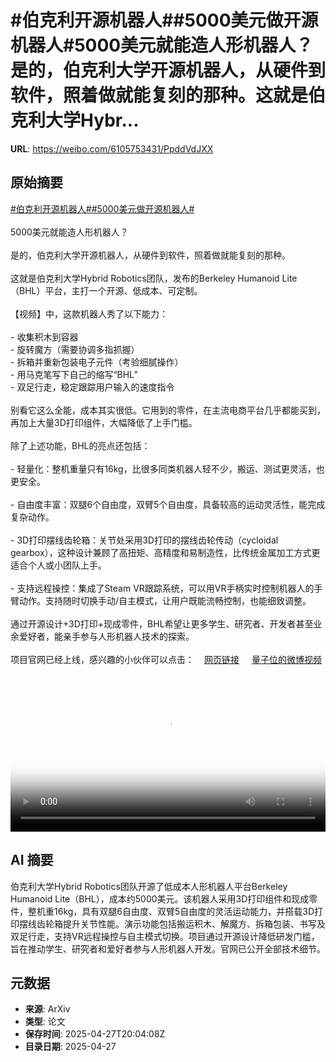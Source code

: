 # #伯克利开源机器人##5000美元做开源机器人#5000美元就能造人形机器人？是的，伯克利大学开源机器人，从硬件到软件，照着做就能复刻的那种。这就是伯克利大学Hybr...

**URL**: https://weibo.com/6105753431/PpddVdJXX

## 原始摘要

<a href="https://m.weibo.cn/search?containerid=231522type%3D1%26t%3D10%26q%3D%23%E4%BC%AF%E5%85%8B%E5%88%A9%E5%BC%80%E6%BA%90%E6%9C%BA%E5%99%A8%E4%BA%BA%23&amp;extparam=%23%E4%BC%AF%E5%85%8B%E5%88%A9%E5%BC%80%E6%BA%90%E6%9C%BA%E5%99%A8%E4%BA%BA%23" data-hide=""><span class="surl-text">#伯克利开源机器人#</span></a><a href="https://m.weibo.cn/search?containerid=231522type%3D1%26t%3D10%26q%3D%235000%E7%BE%8E%E5%85%83%E5%81%9A%E5%BC%80%E6%BA%90%E6%9C%BA%E5%99%A8%E4%BA%BA%23&amp;extparam=%235000%E7%BE%8E%E5%85%83%E5%81%9A%E5%BC%80%E6%BA%90%E6%9C%BA%E5%99%A8%E4%BA%BA%23" data-hide=""><span class="surl-text">#5000美元做开源机器人#</span></a><br><br>5000美元就能造人形机器人？<br><br>是的，伯克利大学开源机器人，从硬件到软件，照着做就能复刻的那种。<br><br>这就是伯克利大学Hybrid Robotics团队，发布的Berkeley Humanoid Lite（BHL）平台，主打一个开源、低成本、可定制。<br><br>【视频】中，这款机器人秀了以下能力：<br><br>- 收集积木到容器<br>- 旋转魔方（需要协调多指抓握）<br>- 拆箱并重新包装电子元件（考验细腻操作）<br>- 用马克笔写下自己的缩写“BHL”<br>- 双足行走，稳定跟踪用户输入的速度指令<br><br>别看它这么全能，成本其实很低。它用到的零件，在主流电商平台几乎都能买到，再加上大量3D打印组件，大幅降低了上手门槛。<br><br>除了上述功能，BHL的亮点还包括：<br><br>- 轻量化：整机重量只有16kg，比很多同类机器人轻不少，搬运、测试更灵活，也更安全。<br><br>- 自由度丰富：双腿6个自由度，双臂5个自由度，具备较高的运动灵活性，能完成复杂动作。<br><br>- 3D打印摆线齿轮箱：关节处采用3D打印的摆线齿轮传动（cycloidal gearbox），这种设计兼顾了高扭矩、高精度和易制造性，比传统金属加工方式更适合个人或小团队上手。<br><br>- 支持远程操控：集成了Steam VR跟踪系统，可以用VR手柄实时控制机器人的手臂动作。支持随时切换手动/自主模式，让用户既能流畅控制，也能细致调整。<br><br>通过开源设计+3D打印+现成零件，BHL希望让更多学生、研究者、开发者甚至业余爱好者，能亲手参与人形机器人技术的探索。<br><br>项目官网已经上线，感兴趣的小伙伴可以点击：<a href="https://weibo.cn/sinaurl?u=https%3A%2F%2Flite.berkeley-humanoid.org%2F" data-hide=""><span class="url-icon"><img style="width: 1rem;height: 1rem" src="https://h5.sinaimg.cn/upload/2015/09/25/3/timeline_card_small_web_default.png" referrerpolicy="no-referrer"></span><span class="surl-text">网页链接</span></a> <a href="https://video.weibo.com/show?fid=1034:5160089565462593" data-hide=""><span class="url-icon"><img style="width: 1rem;height: 1rem" src="https://h5.sinaimg.cn/upload/2015/09/25/3/timeline_card_small_video_default.png" referrerpolicy="no-referrer"></span><span class="surl-text">量子位的微博视频</span></a><br clear="both"><div style="clear: both"></div><video controls="controls" poster="https://tvax4.sinaimg.cn/orj480/006Fd7o3ly1i0vh9prmy1j30zk0k0myv.jpg" style="width: 100%"><source src="https://f.video.weibocdn.com/o0/NcYVxKCNlx08nNN64DvG010412019nmZ0E010.mp4?label=mp4_720p&amp;template=1280x720.25.0&amp;ori=0&amp;ps=1CwnkDw1GXwCQx&amp;Expires=1745787760&amp;ssig=p%2BCzk3XJpd&amp;KID=unistore,video"><source src="https://f.video.weibocdn.com/o0/txJETO1olx08nNN57sy401041200DhZd0E010.mp4?label=mp4_hd&amp;template=852x480.25.0&amp;ori=0&amp;ps=1CwnkDw1GXwCQx&amp;Expires=1745787760&amp;ssig=0EySOOJg5x&amp;KID=unistore,video"><source src="https://f.video.weibocdn.com/o0/FrXj8dYvlx08nNN4knxm01041200plAm0E010.mp4?label=mp4_ld&amp;template=640x360.25.0&amp;ori=0&amp;ps=1CwnkDw1GXwCQx&amp;Expires=1745787760&amp;ssig=FMkMyGlwTV&amp;KID=unistore,video"><p>视频无法显示，请前往<a href="https://video.weibo.com/show?fid=1034%3A5160089565462593" target="_blank" rel="noopener noreferrer">微博视频</a>观看。</p></video>

## AI 摘要

伯克利大学Hybrid Robotics团队开源了低成本人形机器人平台Berkeley Humanoid Lite（BHL），成本约5000美元。该机器人采用3D打印组件和现成零件，整机重16kg，具有双腿6自由度、双臂5自由度的灵活运动能力，并搭载3D打印摆线齿轮箱提升关节性能。演示功能包括搬运积木、解魔方、拆箱包装、书写及双足行走，支持VR远程操控与自主模式切换。项目通过开源设计降低研发门槛，旨在推动学生、研究者和爱好者参与人形机器人开发。官网已公开全部技术细节。

## 元数据

- **来源**: ArXiv
- **类型**: 论文
- **保存时间**: 2025-04-27T20:04:08Z
- **目录日期**: 2025-04-27
